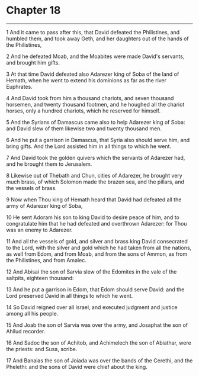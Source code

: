 # Chapter 18

***

1 And it came to pass after this, that David defeated the Philistines, and humbled them, and took away Geth, and her daughters out of the hands of the Philistines,

2 And he defeated Moab, and the Moabites were made David's servants, and brought him gifts.

3 At that time David defeated also Adarezer king of Soba of the land of Hemath, when he went to extend his dominions as far as the river Euphrates.

4 And David took from him a thousand chariots, and seven thousand horsemen, and twenty thousand footmen, and he houghed all the chariot horses, only a hundred chariots, which he reserved for himself.

5 And the Syrians of Damascus came also to help Adarezer king of Soba: and David slew of them likewise two and twenty thousand men.

6 And he put a garrison in Damascus, that Syria also should serve him, and bring gifts. And the Lord assisted him in all things to which he went.

7 And David took the golden quivers which the servants of Adarezer had, and he brought them to Jerusalem.

8 Likewise out of Thebath and Chun, cities of Adarezer, he brought very much brass, of which Solomon made the brazen sea, and the pillars, and the vessels of brass.

9 Now when Thou king of Hemath heard that David had defeated all the army of Adarezer king of Soba,

10 He sent Adoram his son to king David to desire peace of him, and to congratulate him that he had defeated and overthrown Adarezer: for Thou was an enemy to Adarezer.

11 And all the vessels of gold, and silver and brass king David consecrated to the Lord, with the silver and gold which he had taken from all the nations, as well from Edom, and from Moab, and from the sons of Ammon, as from the Philistines, and from Amalec.

12 And Abisai the son of Sarvia slew of the Edomites in the vale of the saltpits, eighteen thousand:

13 And he put a garrison in Edom, that Edom should serve David: and the Lord preserved David in all things to which he went.

14 So David reigned over all Israel, and executed judgment and justice among all his people.

15 And Joab the son of Sarvia was over the army, and Josaphat the son of Ahilud recorder.

16 And Sadoc the son of Achitob, and Achimelech the son of Abiathar, were the priests: and Susa, scribe.

17 And Banaias the son of Joiada was over the bands of the Cerethi, and the Phelethi: and the sons of David were chief about the king.

